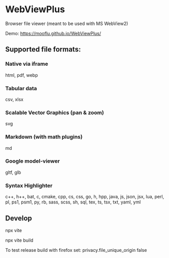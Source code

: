 # WebViewPlus

Browser file viewer
(meant to be used with MS WebView2)

Demo: https://mooflu.github.io/WebViewPlus/

## Supported file formats:

### Native via iframe

html, pdf, webp

### Tabular data

csv, xlsx

### Scalable Vector Graphics (pan & zoom)

svg

### Markdown (with math plugins)

md

### Google model-viewer

gltf, glb

### Syntax Highlighter

c++, h++, bat, c, cmake,
cpp, cs, css, go, h, hpp,
java, js, json, jsx, lua,
perl, pl, ps1, psm1, py,
rb, sass, scss, sh, sql,
tex, ts, tsx, txt, yaml, yml

## Develop

npx vite

npx vite build

To test release build with firefox set:
privacy.file_unique_origin false
